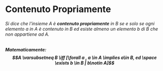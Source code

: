 # Contenuto Propriamente

###### Si dice che l'insieme $A$ è **contenuto propriamente** in $B$ se e solo se ogni elemento $a$ in $A$ è contenuto in $B$ ed esiste almeno un elemento $b$ di $B$ che non appartiene ad $A$.

##### Matematicamente: $$A \varsubsetneq B \iff [\forall a , a \in A \implies a\in B, ed \space \exists b \in B | b\notin A]$$